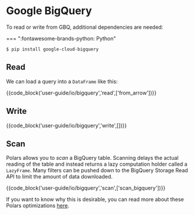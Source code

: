 # Google BigQuery

To read or write from GBQ, additional dependencies are needed:

=== ":fontawesome-brands-python: Python"

```shell
$ pip install google-cloud-bigquery
```

## Read

We can load a query into a `DataFrame` like this:

{{code_block('user-guide/io/bigquery','read',['from_arrow'])}}

## Write

{{code_block('user-guide/io/bigquery','write',[])}}

## Scan

Polars allows you to _scan_ a BigQuery table. Scanning delays the actual
reading of the table and instead returns a lazy computation holder called a
`LazyFrame`. Many filters can be pushed down to the BigQuery Storage Read API
to limit the amount of data downloaded.


{{code_block('user-guide/io/bigquery','scan',['scan_bigquery'])}}

If you want to know why this is desirable, you can read more about these Polars optimizations
[here](../concepts/lazy-api.md).

